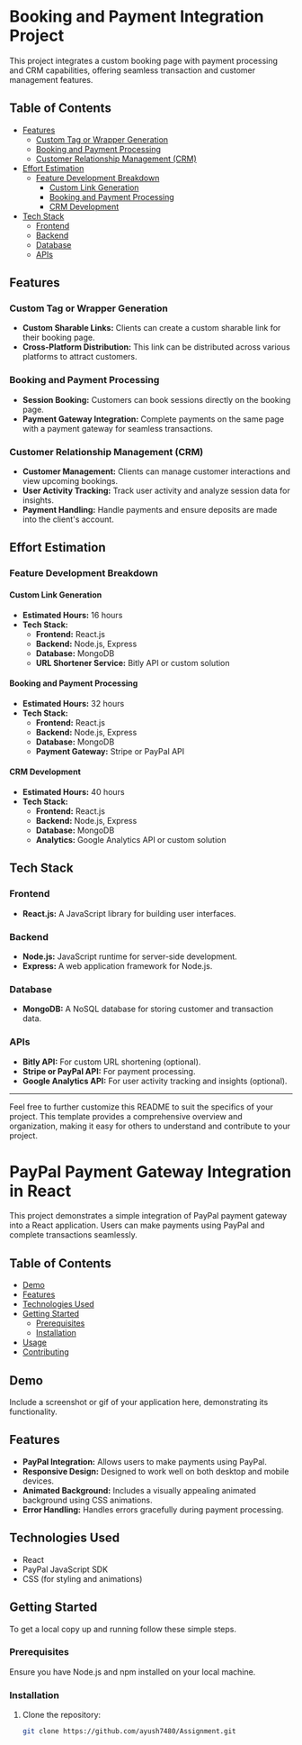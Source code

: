 # Booking and Payment Integration Project

This project integrates a custom booking page with payment processing and CRM capabilities, offering seamless transaction and customer management features.

## Table of Contents

- [Features](#features)
  - [Custom Tag or Wrapper Generation](#custom-tag-or-wrapper-generation)
  - [Booking and Payment Processing](#booking-and-payment-processing)
  - [Customer Relationship Management (CRM)](#customer-relationship-management-crm)
- [Effort Estimation](#effort-estimation)
  - [Feature Development Breakdown](#feature-development-breakdown)
    - [Custom Link Generation](#custom-link-generation)
    - [Booking and Payment Processing](#booking-and-payment-processing-1)
    - [CRM Development](#crm-development)
- [Tech Stack](#tech-stack)
  - [Frontend](#frontend)
  - [Backend](#backend)
  - [Database](#database)
  - [APIs](#apis)

## Features

### Custom Tag or Wrapper Generation

- **Custom Sharable Links:** Clients can create a custom sharable link for their booking page.
- **Cross-Platform Distribution:** This link can be distributed across various platforms to attract customers.

### Booking and Payment Processing

- **Session Booking:** Customers can book sessions directly on the booking page.
- **Payment Gateway Integration:** Complete payments on the same page with a payment gateway for seamless transactions.

### Customer Relationship Management (CRM)

- **Customer Management:** Clients can manage customer interactions and view upcoming bookings.
- **User Activity Tracking:** Track user activity and analyze session data for insights.
- **Payment Handling:** Handle payments and ensure deposits are made into the client's account.

## Effort Estimation

### Feature Development Breakdown

#### Custom Link Generation

- **Estimated Hours:** 16 hours
- **Tech Stack:**
  - **Frontend:** React.js
  - **Backend:** Node.js, Express
  - **Database:** MongoDB
  - **URL Shortener Service:** Bitly API or custom solution

#### Booking and Payment Processing

- **Estimated Hours:** 32 hours
- **Tech Stack:**
  - **Frontend:** React.js
  - **Backend:** Node.js, Express
  - **Database:** MongoDB
  - **Payment Gateway:** Stripe or PayPal API

#### CRM Development

- **Estimated Hours:** 40 hours
- **Tech Stack:**
  - **Frontend:** React.js
  - **Backend:** Node.js, Express
  - **Database:** MongoDB
  - **Analytics:** Google Analytics API or custom solution

## Tech Stack

### Frontend

- **React.js:** A JavaScript library for building user interfaces.

### Backend

- **Node.js:** JavaScript runtime for server-side development.
- **Express:** A web application framework for Node.js.

### Database

- **MongoDB:** A NoSQL database for storing customer and transaction data.

### APIs

- **Bitly API:** For custom URL shortening (optional).
- **Stripe or PayPal API:** For payment processing.
- **Google Analytics API:** For user activity tracking and insights (optional).

---

Feel free to further customize this README to suit the specifics of your project. This template provides a comprehensive overview and organization, making it easy for others to understand and contribute to your project.






# PayPal Payment Gateway Integration in React

This project demonstrates a simple integration of PayPal payment gateway into a React application. Users can make payments using PayPal and complete transactions seamlessly.

## Table of Contents

- [Demo](#demo)
- [Features](#features)
- [Technologies Used](#technologies-used)
- [Getting Started](#getting-started)
  - [Prerequisites](#prerequisites)
  - [Installation](#installation)
- [Usage](#usage)
- [Contributing](#contributing)


## Demo

Include a screenshot or gif of your application here, demonstrating its functionality.

## Features

- **PayPal Integration:** Allows users to make payments using PayPal.
- **Responsive Design:** Designed to work well on both desktop and mobile devices.
- **Animated Background:** Includes a visually appealing animated background using CSS animations.
- **Error Handling:** Handles errors gracefully during payment processing.

## Technologies Used

- React
- PayPal JavaScript SDK
- CSS (for styling and animations)

## Getting Started

To get a local copy up and running follow these simple steps.

### Prerequisites

Ensure you have Node.js and npm installed on your local machine.

### Installation

1. Clone the repository:

   ```bash
   git clone https://github.com/ayush7480/Assignment.git







